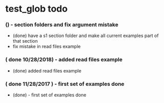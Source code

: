 # test_glob todo

### () - section folders and fix argument mistake
* (done) have a s1 section folder and make all current examples part of that section
* fix mistake in read files example

### ( done 10/28/2018) - added read files example
* (done) added read files example

### ( done 11/28/2017 ) - first set of examples done
* (done) - first set of examples done
